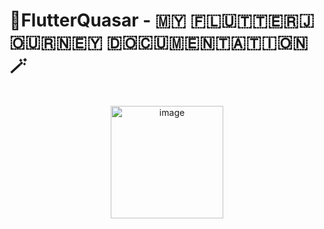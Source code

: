 # 🌟FlutterQuasar - ​🇲​​🇾​ ​🇫​​🇱​​🇺​​🇹​​🇹​​🇪​​🇷​ ​🇯​​🇴​​🇺​​🇷​​🇳​​🇪​​🇾​ ​🇩​​🇴​​🇨​​🇺​​🇲​​🇪​​🇳​​🇹​​🇦​​🇹​​🇮​​🇴​​🇳​🪄
<br>
<center><img align="center" width="180" alt="image"  src="https://github.com/Nikhila-KS/FlutterQuasar/assets/100426366/e2c97649-b288-4153-b8b3-a86e0c1d06b3"></center>
